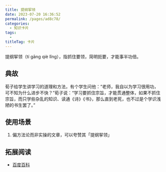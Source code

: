 ```yaml
---
title: 提纲挈领
date: 2023-07-20 16:36:52
permalink: /pages/ad8c78/
categories: 
  - 知识卡片
tags: 
  - 
titleTag: 卡片
---
```

提纲挈领（tí gāng qiè lǐng），指抓住要领，简明扼要，才能事半功倍。

## 典故

荀子给学生讲学习的道理和方法，有个学生问他：“老师，我自以为学习很用功，可不知为什么进步不快？”荀子说：“学习要抓住宗旨，才能贯通整体，如果不抓住宗旨，而只学些杂乱的知识、读通《诗》《书》，那么直到老死，也不过是个学识浅陋的书生罢了。”


## 使用场景

1. 偏方法论而非实操的文章，可以夸赞其「提纲挈领」

## 拓展阅读

- [百度百科](https://baike.baidu.com/item/%E6%8F%90%E7%BA%B2%E6%8C%88%E9%A2%86/1647618)